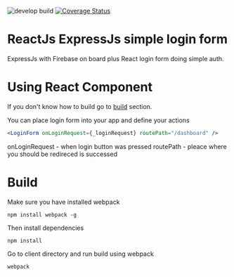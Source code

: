 ![develop build](https://api.travis-ci.org/zawiasam/react-express-login-form.svg?branch=develop)
[![Coverage Status](https://coveralls.io/repos/github/zawiasam/react-express-login-form/badge.svg?branch=develop)](https://coveralls.io/github/zawiasam/react-express-login-form?branch=develop)

# ReactJs ExpressJs simple login form
ExpressJs with Firebase on board plus React login form doing simple auth.

# Using React Component
If you don't know how to build go to [build](#build) section.

You can place login form into your app and define your actions
```jsx
<LoginForm onLoginRequest={_loginRequest} routePath="/dashboard" />
```
onLoginRequest - when login button was pressed
routePath - pleace where you should be redireced is successed

# Build
Make sure you have installed webpack

`npm install webpack -g`

Then install dependencies

`npm install`

Go to client directory and run build using webpack

`webpack`

